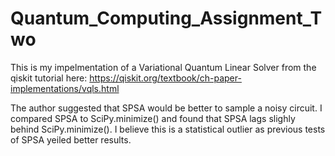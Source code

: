 # Quantum_Computing_Assignment_Two

This is my impelmentation of a Variational Quantum Linear Solver from the qiskit tutorial here: https://qiskit.org/textbook/ch-paper-implementations/vqls.html

The author suggested that SPSA would be better to sample a noisy circuit. I compared SPSA to SciPy.minimize() and found that SPSA lags slighly behind SciPy.minimize(). I believe this is a statistical outlier as previous tests of SPSA yeiled better results. 
